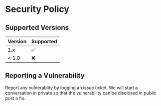 # Security Policy

## Supported Versions


| Version | Supported          |
| ------- | ------------------ |
| 1.x     | :white_check_mark: |
| < 1.0   | :x:                |

## Reporting a Vulnerability

Report any vulnerabiity by logging an issue ticket. We will start a conversation in private so that the 
vulnerability can be disclosed in public post a fix.
